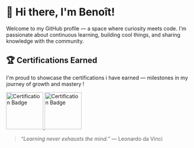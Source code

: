 # 👋 Hi there, I'm Benoît!

Welcome to my GitHub profile — a space where curiosity meets code. I'm passionate about continuous learning, building cool things, and sharing knowledge with the community.

## 🏆 Certifications Earned

I'm proud to showcase the certifications i have earned — milestones in my journey of growth and mastery !

<a href="https://learn.microsoft.com/en-us/users/benoitsoupart-3000/credentials/certification/azure-fundamentals?tab=credentials-tab" target="_blank" style="display:inline">
  <img src="https://images.credly.com/size/680x680/images/be8fcaeb-c769-4858-b567-ffaaa73ce8cf/image.png" alt="Certification Badge" width="100px"/>
</a>

<a href="https://learn.microsoft.com/en-us/users/benoitsoupart-3000/credentials/certification/azure-cosmos-db-developer-specialty?tab=credentials-tab" target="_blank">
  <img src="https://img-c.udemycdn.com/open-badges/v2/badge-class/1750498768/image10575599223521999308.png" alt="Certification Badge" width="100px"/>
</a>

> _“Learning never exhausts the mind.”_ — Leonardo da Vinci

<!--
## 🚀 What I'm Working On

- 🔧 Exploring new technologies in [your field or interest]
- 📚 Writing tutorials and sharing insights
- 🌱 Growing my open-source contributions

## 📫 Let's Connect

- 💼 [LinkedIn](https://www.linkedin.com/in/yourprofile)
- 🐦 [Twitter](https://twitter.com/yourhandle)
- 🌐 [Portfolio](https://yourwebsite.com)

---

### Hi there 👋

- ⚡ Fun fact: I love blazor
  
**benoit160/benoit160** is a ✨ _special_ ✨ repository because its `README.md` (this file) appears on your GitHub profile.

Here are some ideas to get you started:

- 🔭 I’m currently working on ...
- 🌱 I’m currently learning ...
- 👯 I’m looking to collaborate on ...
- 🤔 I’m looking for help with ...
- 💬 Ask me about ...
- 📫 How to reach me: ...
- 😄 Pronouns: ...
- ⚡ Fun fact: ...
-->
